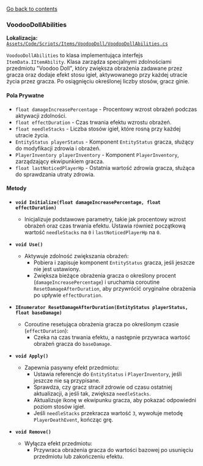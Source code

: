 [Go back to contents](../../../contents.md)

### VoodooDollAbilities

**Lokalizacja:** [`Assets/Code/Scripts/Items/VoodooDoll/VoodooDollAbilities.cs`](../../../../Assets/Code/Scripts/Items/VoodooDoll/VoodooDollAbilities.cs)

`VoodooDollAbilities` to klasa implementująca interfejs `ItemData.IItemAbility`. Klasa zarządza specjalnymi zdolnościami przedmiotu "Voodoo Doll", który zwiększa obrażenia zadawane przez gracza oraz dodaje efekt stosu igieł, aktywowanego przy każdej utracie życia przez gracza. Po osiągnięciu określonej liczby stosów, gracz ginie.

#### Pola Prywatne

- `float damageIncreasePercentage` - Procentowy wzrost obrażeń podczas aktywacji zdolności.
- `float effectDuration` - Czas trwania efektu wzrostu obrażeń.
- `float needleStacks` - Liczba stosów igieł, które rosną przy każdej utracie życia.
- `EntityStatus playerStatus` - Komponent `EntityStatus` gracza, służący do modyfikacji zdrowia i obrażeń.
- `PlayerInventory playerInventory` - Komponent `PlayerInventory`, zarządzający ekwipunkiem gracza.
- `float lastNoticedPlayerHp` - Ostatnia wartość zdrowia gracza, służąca do sprawdzania utraty zdrowia.

#### Metody

- **`void Initialize(float damageIncreasePercentage, float effectDuration)`**
    - Inicjalizuje podstawowe parametry, takie jak procentowy wzrost obrażeń oraz czas trwania efektu. Ustawia również początkową wartość `needleStacks` na `0` i `lastNoticedPlayerHp` na `0`.

- **`void Use()`**
    - Aktywuje zdolność zwiększania obrażeń:
        - Pobiera i zapisuje komponent `EntityStatus` gracza, jeśli jeszcze nie jest ustawiony.
        - Zwiększa bieżące obrażenia gracza o określony procent (`damageIncreasePercentage`) i uruchamia coroutine `ResetDamageAfterDuration`, aby przywrócić oryginalne obrażenia po upływie `effectDuration`.

- **`IEnumerator ResetDamageAfterDuration(EntityStatus playerStatus, float baseDamage)`**
    - Coroutine resetująca obrażenia gracza po określonym czasie (`effectDuration`):
        - Czeka na czas trwania efektu, a następnie przywraca wartość obrażeń gracza do `baseDamage`.

- **`void Apply()`**
    - Zapewnia pasywny efekt przedmiotu:
        - Ustawia referencje do `EntityStatus` i `PlayerInventory`, jeśli jeszcze nie są przypisane.
        - Sprawdza, czy gracz stracił zdrowie od czasu ostatniej aktualizacji, a jeśli tak, zwiększa `needleStacks`.
        - Aktualizuje ikonę w ekwipunku gracza, aby pokazać odpowiedni poziom stosów igieł.
        - Jeśli `needleStacks` przekracza wartość `3`, wywołuje metodę `PlayerDeathEvent`, kończąc grę.

- **`void Remove()`**
    - Wyłącza efekt przedmiotu:
        - Przywraca obrażenia gracza do wartości bazowej po usunięciu przedmiotu lub zakończeniu efektu.